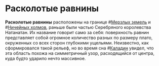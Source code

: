 # Расколотые равнины

**Расколотые равнины** расположены на границе #[Мерзлых земель](locations/frostlands) и #[Ничейных холмов](locations/unclaimed-hills), раньше были частью Серебряного королевства Натанатан. Их название говорит само за себя: поверхность равнин представляет собой огромное количество разных по размеру плато, окруженных со всех сторон глубокими ущельями. Неизвестно, как сформировался такой рельеф, но во время сна #[Каладин](characters/kaladin) увидел, что эта область похожа на симметричный узор, расходящийся от центра, куда будто ударило нечто массивное.
